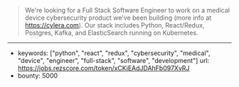 >We're looking for a Full Stack Software Engineer to work on a medical device cybersecurity product we've been building (more info at https://cylera.com).  Our stack includes Python, React/Redux, Postgres, Kafka, and ElasticSearch running on Kubernetes.
------
- keywords: ["python", "react", "redux", "cybersecurity", "medical", "device", "engineer", "full-stack", "software", "development"]
  url: https://jobs.rezscore.com/token/xCKjEAdJDAhFb097XvRJ
- bounty: 5000

